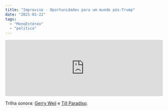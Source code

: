 ```yaml
---
title: "Improviso - Oportunidades para um mundo pós-Trump"
date: "2021-01-22"
tags: 
  - "MonoEstéreo"
  - "politica"
---
```


<iframe src="https://anchor.fm/monoestereo/embed/episodes/Improviso---Oportunidades-para-um-mundo-ps-Trump-eovhb9" height="180px" width="100%" frameborder="0" scrolling="no" style="width:100%; height:180px;"></iframe>

Trilha sonora: [Gerry Weil](https://olindorecords.bandcamp.com/album/inf001-the-message) e [Till Paradiso](https://www.freemusicarchive.org/music/till-paradiso).

